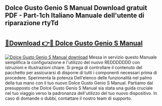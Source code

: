 ## Dolce Gusto Genio S Manual Download gratuit PDF - Part-1ch Italiano Manuale dell'utente di riparazione rtyTd

# <h2><a href="http://dfe2ajj.blite.top/?on=Dolce+Gusto+Genio+S+Manual">🔗Download 👉🔴 Dolce Gusto Genio S Manual</a></h2>

[![Dolce Gusto Genio S Manual download](https://i.imgur.com/lujVjoI.png)](http://dfe2ajj.blite.top/?on=Dolce+Gusto+Genio+S+Manual)
Messa in servizio questo Manuale semplifica la configurazione e l'utilizzo del nuovo REDDDDDDD con istruzioni e illustrazioni chiare. Si prega di controllare il contenuto del pacchetto per assicurarsi di disporre di tutti i componenti necessari prima di procedere. Sperimenta la potenza Dell'elenco delle funzionalità nel palmo della tua mano con il tuo nuovo Dolce Gusto Genio S Manual. Partiamo dal presupposto che Dolce Gusto Genio S Manual sia stata una guida cruciale nel tuo viaggio verso la padronanza dell'utilizzo del tuo nuovo dispositivo. In caso di domande o dubbi, contattare il nostro team di supporto.
